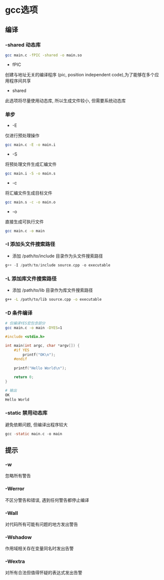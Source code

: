 <!--
 * @Description: 
 * @Version: 1.0
 * @Author: dmjcb
 * @Email:  
 * @Date: 2022-05-21 23:09:51
 * @LastEditors: dmjcb
 * @LastEditTime: 2023-12-03 00:38:33
-->

# gcc选项

## 编译

### -shared 动态库

```sh
gcc main.c -fPIC -shared -o main.so
```

- fPIC

创建与地址无关的编译程序 (pic, position independent code),为了能够在多个应用程序间共享

- shared

此选项将尽量使用动态库, 所以生成文件较小, 但需要系统动态库


### 单步

- -E

仅进行预处理操作

```sh
gcc main.c -E -o main.i
```

- -S

将预处理文件生成汇编文件

```sh
gcc main.i -S -o main.s
```

- -c

将汇编文件生成目标文件

```sh
gcc main.s -c -o main.o
```

- -o

直接生成可执行文件

```sh
gcc main.c -o main
```

### -I 添加头文件搜索路径

- 添加 /path/to/include 目录作为头文件搜索路径

```c
g++ -I /path/to/include source.cpp -o executable
```

### -L 添加库文件搜索路径

- 添加 /path/to/lib 目录作为库文件搜索路径

```sh
g++ -L /path/to/lib source.cpp -o executable
```

### -D 条件编译

```sh
# 仅编译YES宏包含部分
gcc main.c -o main -DYES=1
```

```c++
#include <stdio.h>

int main(int argc, char *argv[]) {
    #if YES
        printf("OK\n");
    #endif
    
    printf("Hello World\n");

    return 0;
}
```

```sh
# 输出 
OK
Hello World
```

### -static 禁用动态库

避免依赖问题, 但编译出程序较大

```c
gcc -static main.c -o main
```

## 提示

### -w

忽略所有警告

### -Werror

不区分警告和错误, 遇到任何警告都停止编译

### -Wall

对代码所有可能有问题的地方发出警告

### -Wshadow

作用域相关存在变量同名时发出告警

### -Wextra

对所有合法但值得怀疑的表达式发出告警
